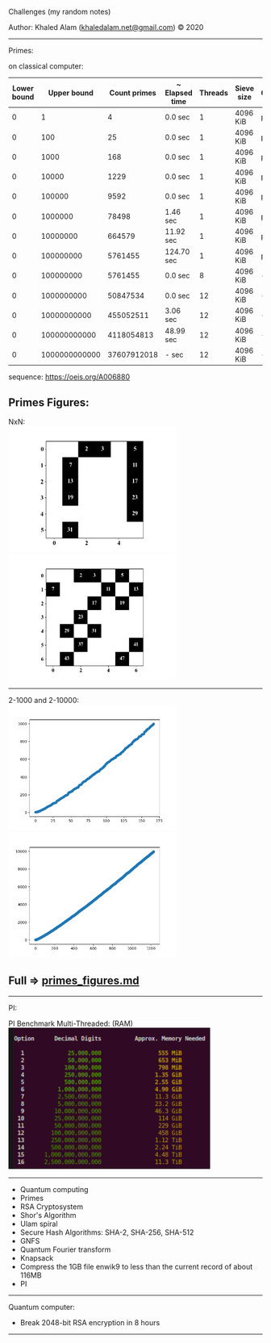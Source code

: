 Challenges (my random notes)

Author: Khaled Alam (khaledalam.net@gmail.com)
© 2020
_______________________



Primes:

on classical computer:

|Lower bound | Upper bound | Count primes | ~ Elapsed time | Threads | Sieve size | Options|
--- |--- |--- |--- |--- |--- |---
|0 | 1               | 4             | 0.0 sec       | 1  | 4096 KiB | printing|
|0 | 100             | 25            | 0.0 sec       | 1  | 4096 KiB | printing|
|0 | 1000            | 168           | 0.0 sec       | 1  | 4096 KiB | printing|
|0 | 10000           | 1229          | 0.0 sec       | 1  | 4096 KiB | printing|
|0 | 100000          | 9592          | 0.0 sec       | 1  | 4096 KiB | printing|
|0 | 1000000         | 78498         | 1.46 sec      | 1  | 4096 KiB | printing|
|0 | 10000000        | 664579        | 11.92 sec     | 1  | 4096 KiB | printing|
|0 | 100000000       | 5761455       | 124.70 sec    | 1  | 4096 KiB | printing|
|0 | 100000000       | 5761455       | 0.0 sec       | 8  | 4096 KiB | -|
|0 | 1000000000      | 50847534      | 0.0 sec       | 12 | 4096 KiB | -|
|0 | 10000000000     | 455052511     | 3.06 sec      | 12 | 4096 KiB | -|
|0 | 100000000000    | 4118054813    | 48.99 sec     | 12 | 4096 KiB | -|
|0 | 1000000000000   | 37607912018   | - sec     | 12 | 4096 KiB | -|

sequence: https://oeis.org/A006880


## Primes Figures:

NxN:<br>
<img src="primes_figures/nxn/primes_6x6.png" height="250">
<img src="primes_figures/nxn/primes_7x7.png" height="250">

<hr>

2-1000 and 2-10000:<br>
<img src="primes_figures/linear/primes_linear_2_1000.png" height="250">
<img src="primes_figures/linear/primes_linear_2_10000.png" height="250">

## Full => <a href="primes_figures.md">primes_figures.md</a>

-----
PI:

PI Benchmark Multi-Threaded:  (RAM)<br>
<img src="imgs/PI_Benchmark_Multi-Threaded.png" width="400">





-----

- Quantum computing
- Primes
- RSA Cryptosystem
- Shor's Algorithm
- Ulam spiral
- Secure Hash Algorithms: SHA-2, SHA-256, SHA-512
- GNFS
- Quantum Fourier transform
- Knapsack
- Compress the 1GB file enwik9 to less than the current record of about 116MB
- PI




------

Quantum computer:

* Break 2048-bit RSA encryption in 8 hours


------
